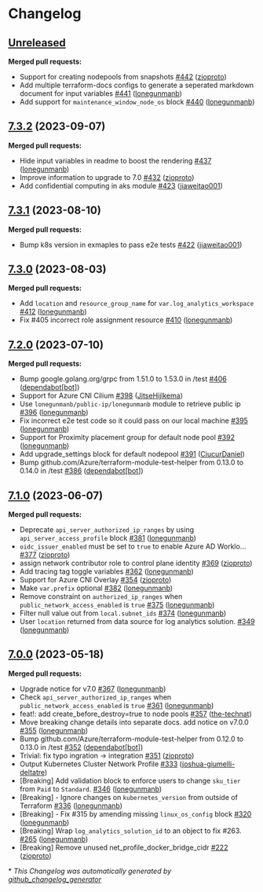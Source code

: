 # Changelog

## [Unreleased](https://github.com/Azure/terraform-azurerm-aks/tree/HEAD)

**Merged pull requests:**

- Support for creating nodepools from snapshots [\#442](https://github.com/Azure/terraform-azurerm-aks/pull/442) ([zioproto](https://github.com/zioproto))
- Add multiple terraform-docs configs to generate a seperated markdown document for input variables [\#441](https://github.com/Azure/terraform-azurerm-aks/pull/441) ([lonegunmanb](https://github.com/lonegunmanb))
- Add support for `maintenance_window_node_os` block [\#440](https://github.com/Azure/terraform-azurerm-aks/pull/440) ([lonegunmanb](https://github.com/lonegunmanb))

## [7.3.2](https://github.com/Azure/terraform-azurerm-aks/tree/7.3.2) (2023-09-07)

**Merged pull requests:**

- Hide input variables in readme to boost the rendering [\#437](https://github.com/Azure/terraform-azurerm-aks/pull/437) ([lonegunmanb](https://github.com/lonegunmanb))
- Improve information to upgrade to 7.0 [\#432](https://github.com/Azure/terraform-azurerm-aks/pull/432) ([zioproto](https://github.com/zioproto))
- Add confidential computing in aks module [\#423](https://github.com/Azure/terraform-azurerm-aks/pull/423) ([jiaweitao001](https://github.com/jiaweitao001))

## [7.3.1](https://github.com/Azure/terraform-azurerm-aks/tree/7.3.1) (2023-08-10)

**Merged pull requests:**

- Bump k8s version in exmaples to pass e2e tests [\#422](https://github.com/Azure/terraform-azurerm-aks/pull/422) ([jiaweitao001](https://github.com/jiaweitao001))

## [7.3.0](https://github.com/Azure/terraform-azurerm-aks/tree/7.3.0) (2023-08-03)

**Merged pull requests:**

- Add `location` and `resource_group_name` for `var.log_analytics_workspace` [\#412](https://github.com/Azure/terraform-azurerm-aks/pull/412) ([lonegunmanb](https://github.com/lonegunmanb))
- Fix \#405 incorrect role assignment resource [\#410](https://github.com/Azure/terraform-azurerm-aks/pull/410) ([lonegunmanb](https://github.com/lonegunmanb))

## [7.2.0](https://github.com/Azure/terraform-azurerm-aks/tree/7.2.0) (2023-07-10)

**Merged pull requests:**

- Bump google.golang.org/grpc from 1.51.0 to 1.53.0 in /test [\#406](https://github.com/Azure/terraform-azurerm-aks/pull/406) ([dependabot[bot]](https://github.com/apps/dependabot))
- Support for Azure CNI Cilium [\#398](https://github.com/Azure/terraform-azurerm-aks/pull/398) ([JitseHijlkema](https://github.com/JitseHijlkema))
- Use `lonegunmanb/public-ip/lonegunmanb` module to retrieve public ip [\#396](https://github.com/Azure/terraform-azurerm-aks/pull/396) ([lonegunmanb](https://github.com/lonegunmanb))
- Fix incorrect e2e test code so it could pass on our local machine [\#395](https://github.com/Azure/terraform-azurerm-aks/pull/395) ([lonegunmanb](https://github.com/lonegunmanb))
- Support for Proximity placement group for default node pool [\#392](https://github.com/Azure/terraform-azurerm-aks/pull/392) ([lonegunmanb](https://github.com/lonegunmanb))
- Add upgrade\_settings block for default nodepool [\#391](https://github.com/Azure/terraform-azurerm-aks/pull/391) ([CiucurDaniel](https://github.com/CiucurDaniel))
- Bump github.com/Azure/terraform-module-test-helper from 0.13.0 to 0.14.0 in /test [\#386](https://github.com/Azure/terraform-azurerm-aks/pull/386) ([dependabot[bot]](https://github.com/apps/dependabot))

## [7.1.0](https://github.com/Azure/terraform-azurerm-aks/tree/7.1.0) (2023-06-07)

**Merged pull requests:**

- Deprecate `api_server_authorized_ip_ranges` by using `api_server_access_profile` block [\#381](https://github.com/Azure/terraform-azurerm-aks/pull/381) ([lonegunmanb](https://github.com/lonegunmanb))
- `oidc_issuer_enabled` must be set to `true` to enable Azure AD Worklo… [\#377](https://github.com/Azure/terraform-azurerm-aks/pull/377) ([zioproto](https://github.com/zioproto))
- assign network contributor role to control plane identity [\#369](https://github.com/Azure/terraform-azurerm-aks/pull/369) ([zioproto](https://github.com/zioproto))
- Add tracing tag toggle variables [\#362](https://github.com/Azure/terraform-azurerm-aks/pull/362) ([lonegunmanb](https://github.com/lonegunmanb))
- Support for Azure CNI Overlay [\#354](https://github.com/Azure/terraform-azurerm-aks/pull/354) ([zioproto](https://github.com/zioproto))
- Make `var.prefix` optional [\#382](https://github.com/Azure/terraform-azurerm-aks/pull/382) ([lonegunmanb](https://github.com/lonegunmanb))
- Remove constraint on `authorized_ip_ranges` when `public_network_access_enabled` is `true` [\#375](https://github.com/Azure/terraform-azurerm-aks/pull/375) ([lonegunmanb](https://github.com/lonegunmanb))
- Filter null value out from `local.subnet_ids` [\#374](https://github.com/Azure/terraform-azurerm-aks/pull/374) ([lonegunmanb](https://github.com/lonegunmanb))
- User `location` returned from data source for log analytics solution. [\#349](https://github.com/Azure/terraform-azurerm-aks/pull/349) ([lonegunmanb](https://github.com/lonegunmanb))

## [7.0.0](https://github.com/Azure/terraform-azurerm-aks/tree/7.0.0) (2023-05-18)

**Merged pull requests:**

- Upgrade notice for v7.0 [\#367](https://github.com/Azure/terraform-azurerm-aks/pull/367) ([lonegunmanb](https://github.com/lonegunmanb))
- Check `api_server_authorized_ip_ranges` when `public_network_access_enabled` is `true` [\#361](https://github.com/Azure/terraform-azurerm-aks/pull/361) ([lonegunmanb](https://github.com/lonegunmanb))
- feat!: add create\_before\_destroy=true to node pools [\#357](https://github.com/Azure/terraform-azurerm-aks/pull/357) ([the-technat](https://github.com/the-technat))
- Move breaking change details into separate docs. add notice on v7.0.0 [\#355](https://github.com/Azure/terraform-azurerm-aks/pull/355) ([lonegunmanb](https://github.com/lonegunmanb))
- Bump github.com/Azure/terraform-module-test-helper from 0.12.0 to 0.13.0 in /test [\#352](https://github.com/Azure/terraform-azurerm-aks/pull/352) ([dependabot[bot]](https://github.com/apps/dependabot))
- Trivial: fix typo ingration -\> integration [\#351](https://github.com/Azure/terraform-azurerm-aks/pull/351) ([zioproto](https://github.com/zioproto))
- Output Kubernetes Cluster Network Profile [\#333](https://github.com/Azure/terraform-azurerm-aks/pull/333) ([joshua-giumelli-deltatre](https://github.com/joshua-giumelli-deltatre))
- \[Breaking\] Add validation block to enforce users to change `sku_tier` from `Paid` to `Standard`. [\#346](https://github.com/Azure/terraform-azurerm-aks/pull/346) ([lonegunmanb](https://github.com/lonegunmanb))
- \[Breaking\] - Ignore changes on `kubernetes_version` from outside of Terraform [\#336](https://github.com/Azure/terraform-azurerm-aks/pull/336) ([lonegunmanb](https://github.com/lonegunmanb))
- \[Breaking\] - Fix \#315 by amending missing `linux_os_config` block [\#320](https://github.com/Azure/terraform-azurerm-aks/pull/320) ([lonegunmanb](https://github.com/lonegunmanb))
- \[Breaking\]  Wrap `log_analytics_solution_id` to an object to fix \#263. [\#265](https://github.com/Azure/terraform-azurerm-aks/pull/265) ([lonegunmanb](https://github.com/lonegunmanb))
- \[Breaking\] Remove unused net\_profile\_docker\_bridge\_cidr [\#222](https://github.com/Azure/terraform-azurerm-aks/pull/222) ([zioproto](https://github.com/zioproto))



\* *This Changelog was automatically generated by [github_changelog_generator](https://github.com/github-changelog-generator/github-changelog-generator)*

